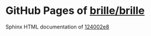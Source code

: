 GitHub Pages of [brille/brille](https://github.com/brille/brille.git)
======================================
Sphinx HTML documentation of [124002e8](https://github.com/brille/brille/tree/124002e8a638517c2129c3e2c0b7a76975ad2df1)
